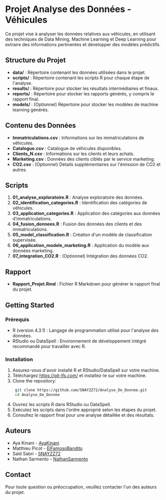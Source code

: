# Projet Analyse des Données - Véhicules

Ce projet vise à analyser les données relatives aux véhicules, en utilisant des techniques de Data Mining, Machine Learning et Deep Learning pour extraire des informations pertinentes et développer des modèles prédictifs.

## Structure du Projet

- **data/** : Répertoire contenant les données utilisées dans le projet.
- **scripts/** : Répertoire contenant les scripts R pour chaque étape de l'analyse.
- **results/** : Répertoire pour stocker les résultats intermédiaires et finaux.
- **reports/** : Répertoire pour stocker les rapports générés, y compris le rapport final.
- **models/** : (Optionnel) Répertoire pour stocker les modèles de machine learning générés.

## Contenu des Données

- **Immatriculations.csv** : Informations sur les immatriculations de véhicules.
- **Catalogue.csv** : Catalogue de véhicules disponibles.
- **Clients_N.csv** : Informations sur les clients et leurs achats.
- **Marketing.csv** : Données des clients ciblés par le service marketing.
- **CO2.csv** : (Optionnel) Détails supplémentaires sur l'émission de CO2 et autres.

## Scripts

1. **01_analyse_exploratoire.R** : Analyse exploratoire des données.
2. **02_identification_categories.R** : Identification des catégories de véhicules.
3. **03_application_categories.R** : Application des catégories aux données d’immatriculations.
4. **04_fusion_donnees.R** : Fusion des données des clients et des immatriculations.
5. **05_model_classification.R** : Création d'un modèle de classification supervisée.
6. **06_application_modele_marketing.R** : Application du modèle aux données marketing.
7. **07_integration_CO2.R** : (Optionnel) Intégration des données CO2.

## Rapport

- **Rapport_Projet.Rmd** : Fichier R Markdown pour générer le rapport final du projet.

## Getting Started

### Prérequis

- R (version 4.3.1) : Langage de programmation utilisé pour l'analyse des données.
- RStudio ou DataSpell : Environnement de développement intégré recommandé pour travailler avec R.


### Installation
1. Assurez-vous d'avoir installé R et RStudio/DataSpell sur votre machine.
2. Téléchargez https://git-lfs.com/ et installez-le sur votre machine.
3. Clone the repository:
   ```bash
    git clone https://github.com/SNAYZZ72/Analyse_De_Donnee.git
    cd Analyse_De_Donnee
    ```
4. Ouvrez les scripts R dans RStudio ou DataSpell.
5. Exécutez les scripts dans l'ordre approprié selon les étapes du projet.
6. Consultez le rapport final pour une analyse détaillée et des résultats.


## Auteurs

- Aya Kinani - [AyaKinani](https://github.com/Ayakinani)
- Matthieu Picot - [ElFamosoBandito](https://github.com/ElFamosoBandito)
- Saïd Sabri - [SNAYZZ72](https://github.com/SNAYZZ72)
- Nathan Sarmento - [NathanSarmento](https://github.com/NathanSarmento)

## Contact

Pour toute question ou préoccupation, veuillez contacter l'un des auteurs du projet.